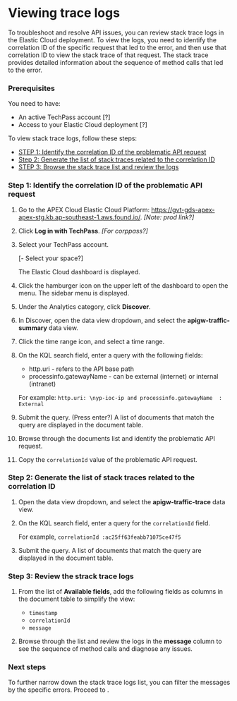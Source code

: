 # Viewing trace logs

To troubleshoot and resolve API issues, you can review stack trace logs in the Elastic Cloud deployment. To view the logs, you need to identify the correlation ID of the specific request that led to the error, and then use that correlation ID to view the stack trace of that request. The stack trace provides detailed information about the sequence of method calls that led to the error.

### Prerequisites
You need to have:
- An active TechPass account [?]
- Access to your Elastic Cloud deployment [?]

To view stack trace logs, follow these steps:
<!--
logging in?
Navigating to "space"?

Questions:
- are we sharing the staging link to Elastic platform? or is there a prod link?
- what if user is not a public officer (corppass account)? how do they log in?
- agency users - do they see all the spaces or do they go to a default space?
-->

- [STEP 1: Identify the correlation ID of the problematic API request](#step-1-identify-the-correlation-id-of-the-problematic-api-request)
- [Step 2: Generate the list of stack traces related to the correlation ID](#step-2-generate-the-list-of-stack-traces-related-to-the-correlation-id)
- [STEP 3: Browse the stack trace list and review the logs](#step-3-browse-the-stack-trace-list-and-review-the-logs)

### Step 1: Identify the correlation ID of the problematic API request

1. Go to the APEX Cloud Elastic Cloud Platform: https://gvt-gds-apex-apex-stg.kb.ap-southeast-1.aws.found.io/. *[Note: prod link?]*

1. Click **Log in with TechPass**. *[For corppass?]*

1. Select your TechPass account.

    [- Select your space?]

   The Elastic Cloud dashboard is displayed.

1. Click the hamburger icon on the upper left of the dashboard to open the menu. The sidebar menu is displayed.

1. Under the Analytics category, click **Discover**.

1. In Discover, open the data view dropdown, and select the **apigw-traffic-summary** data view.

1. Click the time range icon, and select a time range.

1. On the KQL search field, enter a query with the following fields:
    - http.uri - refers to the API base path
    - processinfo.gatewayName - can be external (internet) or internal (intranet)

    For example: `http.uri: \nyp-ioc-ip and processinfo.gatewayName  : External`

1. Submit the query. (Press enter?) A list of documents that match the query are displayed in the document table.

1. Browse through the documents list and identify the problematic API request.

1. Copy the `correlationId` value of the problematic API request.

### Step 2: Generate the list of stack traces related to the correlation ID

1. Open the data view dropdown, and select the **apigw-traffic-trace** data view.

1. On the KQL search field, enter a query for the `correlationId` field. 

    For example, `correlationId :ac25ff63feabb71075ce47f5`

1. Submit the query. A list of documents that match the query are displayed in the document table.

### Step 3: Review the strack trace logs 

1. From the list of **Available fields**, add the following fields as columns in the document table to simplify the view:
    - `timestamp`
    - `correlationId`
    - `message`

1. Browse through the list and review the logs in the **message** column to see the sequence of method calls and diagnose any issues.

### Next steps

To further narrow down the stack trace logs list, you can filter the messages by the specific errors. Proceed to <link>.

<!--

1. Find correlation ID

    Discover -> apigw-traffic-summary data view (data view term is new term)ß
    Set the date range

    Use this filter: `http.uri: \nyp-ioc-ip and processinfo.gatewayName  : External `

    http.uri = API path
    External = internet
    Internal = intranet

    Find the `correlationID`

2. View stack trace

    Discover -> apigw-traffic-trace data view 

    Add the columns:

        - correlationId
        - messsage
    And that's the entire stack trace


If you want to go further:

    1a. Can go to common issues
    1b. Can go to 

-->